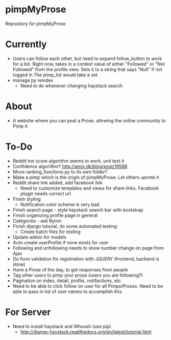 # pimpMyProse
Repository for pimpMyProse

# Currently
+ Users can follow each other, but need to expand follow_button to work for 
a list. Right now, takes in a context value of either "Followed" or "Not Followed" from
the profile view. Sets it to a string that says "Null" if not logged in The pimp_list would take a set.
+ manage.py reindex
	+ Need to do whenever changing haystack search

# About
+ A website where you can post a Prose, allowing the online community to Pimp it.

# To-Do
+ Reddit hot score algorithm seems to work, unit test it
+ Confidence algorithm? http://amix.dk/blog/post/19588
+ Move ranking_functions.py to its own folder?
+ Make a pimp which is the origin of pimpMyProse. Let others upvote it
+ Reddit share link added, add facebook link
	+ Need to customize templates and views for share links. Facebook plugin needs correct url
+ Finish styling
	+ Notification color scheme is very bad
+ Finish search page - style haystack search bar with bootstrap
+ Finish organizing profile page in general
+ Categories - ask Byron
+ Finish django tutorial, do some automated testing
	+ Create batch files for testing
+ Update admin for models
+ Auto create userProfile if none exists for user
+ Following and unfollowing needs to show number change on page from Ajax
+ Do form validation for registration with JQUERY (frontend, backend is done)
+ Have a Prose of the day, to get responses from people
+ Tag other users to pimp your prose (users you are following?)
+ Pagination on index, detail, profile, notifactions, etc.
+ Need to be able to click follow on user for all Pimps/Proses. Need to be able to pass in list of 
user names to accomplish this.

# For Server
+ Need to install haystack and Whoosh (use pip)
	+ http://django-haystack.readthedocs.org/en/latest/tutorial.html